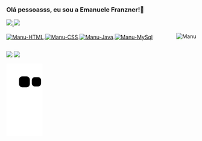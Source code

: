 ### Olá pessoasss, eu sou a Emanuele Franzner!👋
<div>
  <a href="https://github.com/EmanueleFranzner">
  <img height="180em" src="https://github-readme-stats.vercel.app/api?username=EmanueleFranzner&show_icons=false&theme=radical&include_all_comits=true&count_private=true"/>
  <img height="180em" src="https://github-readme-stats.vercel.app/api/top-langs/?username=EmanueleFranzner&layout=compact&langs_count=16&theme=radical"/>
</div>
<div style="display: inline_block"><br>
 <img align="center" alt="Manu-HTML" height"30" width="40" src="https://cdn.jsdelivr.net/gh/devicons/devicon/icons/html5/html5-original.svg">
 <img align="center" alt="Manu-CSS" height"30" width="40" src="https://cdn.jsdelivr.net/gh/devicons/devicon/icons/css3/css3-original.svg">
 <img align="center" alt="Manu-Java" height"30" width="40" src="https://cdn.jsdelivr.net/gh/devicons/devicon/icons/java/java-original-wordmark.svg">
 <img align="center" alt="Manu-MySql" height"30" width="40" src="https://cdn.jsdelivr.net/gh/devicons/devicon/icons/mysql/mysql-original-wordmark.svg">
 <img align="right" alt="Manu" src="https://discordapp.com/channels/1079987755335024721/1079987755926425663/1079987941541159032">
</div>
  
  ##
  
  <div>
    <a href="https://www.linkedin.com/in/emanuele-franzner/" target="blank"><img src="https://img.shields.io/badge/-LinkedIn-0077B5?style=for-the-badge&logo=logoColor=white" target="_blank"></a>
    <a href="franzneremanuele@gmail.com"><img src="https://img.shields.io/badge/-Gmail-E4405F?style=for-the-badge&logo=gmail&logoColor=white" target="_blank"></a>
</div>

![snake gif](https://github.com/EmanueleFranzner/Emanuelefranzner/blob/output/github-contribution-grid-snake.svg)
